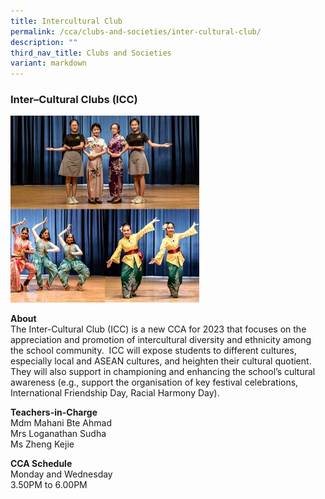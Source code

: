 ```yaml
---
title: Intercultural Club
permalink: /cca/clubs-and-societies/inter-cultural-club/
description: ""
third_nav_title: Clubs and Societies
variant: markdown
---
```

### Inter–Cultural Clubs (ICC)

<img src="/images/cs5.png" style="width:60%">

**About**<br>
The Inter-Cultural Club (ICC) is a new CCA for 2023 that focuses on the appreciation and promotion of intercultural diversity and ethnicity among the school community.&nbsp; ICC will expose students to different cultures, especially local and ASEAN cultures, and heighten their cultural quotient. They will also support in championing and enhancing the school’s cultural awareness (e.g., support the organisation of key festival celebrations, International Friendship Day, Racial Harmony Day).

  

**Teachers-in-Charge**<br>
Mdm Mahani Bte Ahmad<br>
Mrs Loganathan Sudha<br>
Ms Zheng Kejie

  

**CCA Schedule**<br>
Monday and Wednesday<br>
3.50PM  to 6.00PM